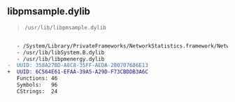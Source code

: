 ## libpmsample.dylib

> `/usr/lib/libpmsample.dylib`

```diff

   - /System/Library/PrivateFrameworks/NetworkStatistics.framework/NetworkStatistics
   - /usr/lib/libSystem.B.dylib
   - /usr/lib/libpmenergy.dylib
-  UUID: 358A27BD-A8C8-35FF-AEDA-2B0707686E13
+  UUID: 6C564E61-EFAA-39A5-A29D-F73CBDDB3A6C
   Functions: 46
   Symbols:   96
   CStrings:  24

```
